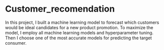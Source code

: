 # Customer_recomendation
In this project, I built a machine learning model to forecast which customers would be ideal candidates for a new product promotion. To maximize the model, I employ all machine learning models and hyperparameter tuning. Then I choose one of the most accurate models for predicting the target consumer.
